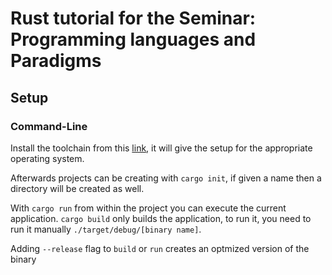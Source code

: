 # Rust tutorial for the Seminar: Programming languages and Paradigms

## Setup

### Command-Line

Install the toolchain from this [link](https://rustup.rs/), it will give the setup for the
appropriate operating system.

Afterwards projects can be creating with `cargo init`, if given a name then a directory will be
created as well.

With `cargo run` from within the project you can execute the current application. `cargo build` only
builds the application, to run it, you need to run it manually `./target/debug/[binary name]`.

Adding `--release` flag to `build` or `run` creates an optmized version of the binary
